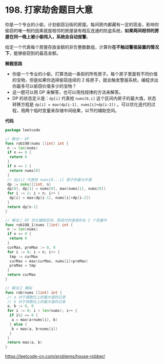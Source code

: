# 198. 打家劫舍**题目大意**  

你是一个专业的小偷，计划偷窃沿街的房屋。每间房内都藏有一定的现金，影响你偷窃的唯一制约因素就是相邻的房屋装有相互连通的防盗系统，**如果两间相邻的房屋在同一晚上被小偷闯入，系统会自动报警**。

给定一个代表每个房屋存放金额的非负整数数组，计算你**在不触动警报装置的情况下**，能够偷窃到的最高金额。

**解题思路**   

- 你是一个专业的小偷，打算洗劫一条街的所有房子。每个房子里面有不同价值的宝物，但是如果你选择偷窃连续的 2 栋房子，就会触发警报系统，编程求出你最多可以偷窃价值多少的宝物？
- 这一题可以用 DP 来解答，也可以用找规律的方法来解答。
- DP 的状态定义是：`dp[i]` 代表抢 `nums[0,i]` 这个区间内房子的最大值，状态转移方程是 `dp[i] = max(dp[i-1], nums[i]+dp[i-2])` 。可以优化迭代的过程，用两个临时变量来存储中间结果，以节约辅助空间。

**代码**  

```go
package leetcode

// 解法一 DP
func rob198(nums []int) int {
 n := len(nums)
 if n == 0 {
  return 0
 }
 if n == 1 {
  return nums[0]
 }
 // dp[i] 代表抢 nums[0...i] 房子的最大价值
 dp := make([]int, n)
 dp[0], dp[1] = nums[0], max(nums[1], nums[0])
 for i := 2; i < n; i++ {
  dp[i] = max(dp[i-1], nums[i]+dp[i-2])
 }
 return dp[n-1]
}

// 解法二 DP 优化辅助空间，把迭代的值保存在 2 个变量中
func rob198_1(nums []int) int {
 n := len(nums)
 if n == 0 {
  return 0
 }
 curMax, preMax := 0, 0
 for i := 0; i < n; i++ {
  tmp := curMax
  curMax = max(curMax, nums[i]+preMax)
  preMax = tmp
 }
 return curMax
}

// 解法三 模拟
func rob(nums []int) int {
 // a 对于偶数位上的最大值的记录
 // b 对于奇数位上的最大值的记录
 a, b := 0, 0
 for i := 0; i < len(nums); i++ {
  if i%2 == 0 {
   a = max(a+nums[i], b)
  } else {
   b = max(a, b+nums[i])
  }
 }
 return max(a, b)
}
```

https://leetcode-cn.com/problems/house-robber/